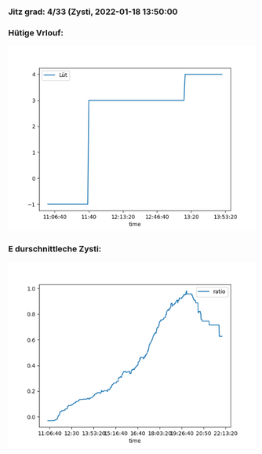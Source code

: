 ### Jitz grad: 4/33 (Zysti, 2022-01-18 13:50:00

### Hütige Vrlouf:
![Graph](Today.png)

### E durschnittleche Zysti:
![Graph](Zysti.png)